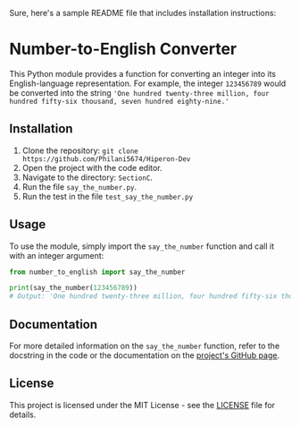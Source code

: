 Sure, here's a sample README file that includes installation instructions:

# Number-to-English Converter

This Python module provides a function for converting an integer into its English-language representation. For example, the integer `123456789` would be converted into the string `'One hundred twenty-three million, four hundred fifty-six thousand, seven hundred eighty-nine.'`

## Installation

1. Clone the repository: `git clone https://github.com/Philani5674/Hiperon-Dev`
2. Open the project with the code editor.
3. Navigate to the directory: `SectionC`.
4. Run the file `say_the_number.py`.
5. Run the test in the file `test_say_the_number.py`

## Usage

To use the module, simply import the `say_the_number` function and call it with an integer argument:

```python
from number_to_english import say_the_number

print(say_the_number(123456789))
# Output: 'One hundred twenty-three million, four hundred fifty-six thousand, seven hundred eighty-nine.'
```

## Documentation

For more detailed information on the `say_the_number` function, refer to the docstring in the code or the documentation on the [project's GitHub page](https://github.com/your_username/number-to-english-converter).

## License

This project is licensed under the MIT License - see the [LICENSE](LICENSE) file for details.